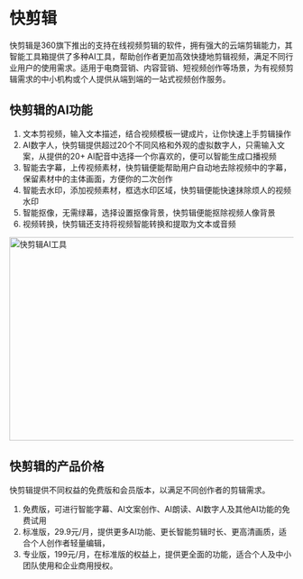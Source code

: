 # 快剪辑

快剪辑是360旗下推出的支持在线视频剪辑的软件，拥有强大的云端剪辑能力，其智能工具箱提供了多种AI工具，帮助创作者更加高效快捷地剪辑视频，满足不同行业用户的使用需求。适用于电商营销、内容营销、短视频创作等场景，为有视频剪辑需求的中小机构或个人提供从端到端的一站式视频创作服务。
<h2>快剪辑的AI功能</h2>
<ol>
 	<li>文本剪视频，输入文本描述，结合视频模板一键成片，让你快速上手剪辑操作</li>
 	<li>AI数字人，快剪辑提供超过20个不同风格和外观的虚拟数字人，只需输入文案，从提供的20+ AI配音中选择一个你喜欢的，便可以智能生成口播视频</li>
 	<li>智能去字幕，上传视频素材，快剪辑便能帮助用户自动地去除视频中的字幕，保留素材中的主体画面，方便你的二次创作</li>
 	<li>智能去水印，添加视频素材，框选水印区域，快剪辑便能快速抹除烦人的视频水印</li>
 	<li>智能抠像，无需绿幕，选择设置抠像背景，快剪辑便能抠除视频人像背景</li>
 	<li>视频转换，快剪辑还支持将视频智能转换和提取为文本或音频</li>
</ol>
<a class="js" href="https://ai-bot.cn/wp-content/uploads/2023/06/kuaijianji-ai-tools.png" data-fancybox="fancybox" data-caption="快剪辑AI工具"><img class="alignnone size-full wp-image-3098 loaded" src="https://ai-bot.cn/wp-content/uploads/2023/06/kuaijianji-ai-tools.png" alt="快剪辑AI工具" width="1000" height="361" data-src="https://ai-bot.cn/wp-content/uploads/2023/06/kuaijianji-ai-tools.png" data-was-processed="true" /></a>
<h2>快剪辑的产品价格</h2>
快剪辑提供不同权益的免费版和会员版本，以满足不同创作者的剪辑需求。
<ol>
 	<li>免费版，可进行智能字幕、AI文案创作、AI朗读、AI数字人及其他AI功能的免费试用</li>
 	<li>标准版，29.9元/月，提供更多AI功能、更长智能剪辑时长、更高清画质，适合个人创作者轻量编辑，</li>
 	<li>专业版，199元/月，在标准版的权益上，提供更全面的功能，适合个人及中小团队使用和企业商用授权。</li>
</ol>